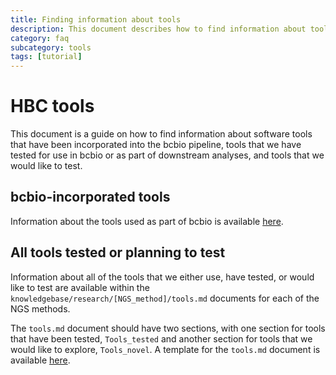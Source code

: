 ```yaml
---
title: Finding information about tools
description: This document describes how to find information about tools incorporated in bcbio, tested or planning to test
category: faq
subcategory: tools
tags: [tutorial]
---
```


# HBC tools

This document is a guide on how to find information about software tools that have been incorporated into the bcbio pipeline, tools that we have tested for use in bcbio or as part of downstream analyses, and tools that we would like to test.

## bcbio-incorporated tools

Information about the tools used as part of bcbio is available [here](https://github.com/hbc/knowledgebase/blob/master/computing/bcbio/tools_incorporated.md).

## All tools tested or planning to test

Information about all of the tools that we either use, have tested, or would like to test are available within the `knowledgebase/research/[NGS_method]/tools.md` documents for each of the NGS methods.

The `tools.md` document should have two sections, with one section for tools that have been tested, `Tools_tested` and another section for tools that we would like to explore, `Tools_novel`. A template for the `tools.md` document is available [here](../../research/template/tools.md).

